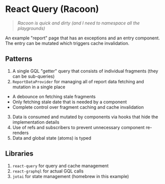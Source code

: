 # React Query (Racoon)
> *Racoon is quick and dirty (and I need to namespace all the playgrounds)*

An example "report" page that has an exceptions and an entry component. The entry can be mutated which triggers cache invalidation.

## Patterns

1. A single GQL "getter" query that consists of individual fragments (they can be sub-queries)
2. `ReportDataProvider` for managing all of report data fetching and mutation in a single place
  - A debounce on fetching stale fragments
  - Only fetching stale date that is needed by a component
  - Complete control over fragment caching and cache invalidation
3. Data is consumed and mutated by components via hooks that hide the implementation details
4. Use of refs and subscribers to prevent unnecessary component re-renders
5. Data and global state (atoms) is typed

## Libraries

1. `react-query` for query and cache management
2. `react-graphql` for actual GQL calls
3. `jotai` for state management (homebrew in this example)
